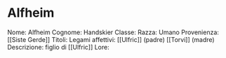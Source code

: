 # Alfheim
Nome: Alfheim
Cognome: Handskier
Classe: 
Razza: Umano
Provenienza: [[Siste Gerde]]
Titoli: 
Legami affettivi: [[Ulfric]] (padre) [[Torvi]] (madre)
Descrizione: figlio di [[Ulfric]]
Lore: